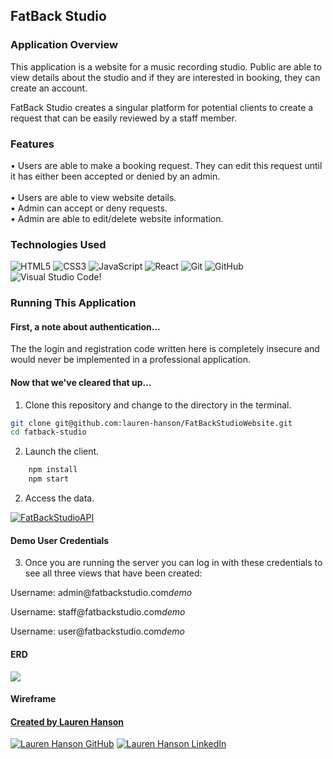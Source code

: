 ## FatBack Studio

### Application Overview

This application is a website for a music recording studio. Public are able to view details about the studio and if they are interested in booking, they can create an account. 

FatBack Studio creates a singular platform for potential clients to create a request that can be easily reviewed by a staff member. 

### Features

<p>
• Users are able to make a booking request. They can edit this request until it has either been accepted or denied by an admin.
<br>
<br>• Users are able to view website details. <br>• Admin can accept or deny requests. 
<br>• Admin are able to edit/delete website information. 
</p>

### Technologies Used

![HTML5](https://img.shields.io/badge/html5%20-%23E34F26.svg?&style=for-the-badge&logo=html5&logoColor=white) ![CSS3](https://img.shields.io/badge/css3%20-%231572B6.svg?&style=for-the-badge&logo=css3&logoColor=white) ![JavaScript](https://img.shields.io/badge/javascript%20-%23323330.svg?&style=for-the-badge&logo=javascript&logoColor=%23F7DF1E) ![React](https://img.shields.io/badge/react%20-%2320232a.svg?&style=for-the-badge&logo=react&logoColor=%2361DAFB) ![Git](https://img.shields.io/badge/git%20-%23F05033.svg?&style=for-the-badge&logo=git&logoColor=white) ![GitHub](https://img.shields.io/badge/github%20-%23121011.svg?&style=for-the-badge&logo=github&logoColor=white) ![Visual Studio Code](https://img.shields.io/badge/VSCode%20-%23007ACC.svg?&style=for-the-badge&logo=visual-studio-code&logoColor=white)!

### Running This Application

#### First, a note about authentication...

The the login and registration code written here is completely insecure and would never be implemented in a professional application.

#### Now that we've cleared that up...

1. Clone this repository and change to the directory in the terminal.

```sh
git clone git@github.com:lauren-hanson/FatBackStudioWebsite.git
cd fatback-studio
```

2. Launch the client.

```sh
    npm install
    npm start
```

2. Access the data.

<a href="https://github.com/lauren-hanson/FatBackStudioAPI" target="_blank"><img src="https://img.shields.io/badge/Click_here%20-%236ae689.svg?&style=for-the-badge&&logoColor=white" alt="FatBackStudioAPI" style="height: auto !important; width: auto !important;" /></a>

#### Demo User Credentials

3. Once you are running the server you can log in with these credentials to see all three views that have been created: 

<p>
Username: admin@fatbackstudio.com<i>demo</i>
</p>

<p>
Username: staff@fatbackstudio.com<i>demo</i>
</p>

<p>
Username: user@fatbackstudio.com<i>demo</i>
</p>


#### ERD

<img src='https://dbdiagram.io/embed/63816f5bc9abfc611175485c'/>

#### Wireframe

<a href="https://sketchboard.me/TDxyJ8O8HuO#/"/>


#### Created by Lauren Hanson

<a href="https://github.com/lauren-hanson" target="_blank"><img src="https://img.shields.io/badge/github%20-%23121011.svg?&style=for-the-badge&logo=github&logoColor=white" alt="Lauren Hanson GitHub" style="height: auto !important;width: auto !important;" /></a> <a href="https://www.linkedin.com/in/lohanson/" target="_blank"><img src="https://img.shields.io/badge/linkedin%20-%230077B5.svg?&style=for-the-badge&logo=linkedin&logoColor=white" alt="Lauren Hanson LinkedIn" style="height: auto !important;width: auto !important;" /></a>
